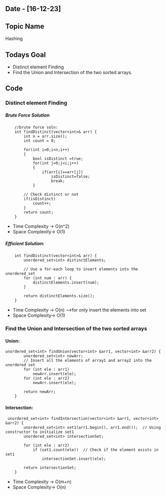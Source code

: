 ## Date - [16-12-23]

## Topic Name

Hashing

## Todays Goal

* Distinct element Finding
* Find the Union and Intersection of the two sorted arrays.

## Code

### Distinct element Finding

##### Brute Force Solution

```
    //brute force soln:
    int findDistinct(vector<int>& arr) {
        int n = arr.size();
        int count = 0;

        for(int i=0;i<n;i++)
        {
            bool isDistinct =true;
            for(int j=0;j<i;j++)
            {
                if(arr[i]==arr[j])
                    isDistinct=false;
                    break;
            }

        // Check distinct or not 
        if(isDistinct)
            count++;
        }
        return count;
    }
```

* Time Complexity -> O(n^2)
* Space Complexity-> O(1)

##### Efficient Solution:

```
    int findDistinct(vector<int>& arr) {
        unordered_set<int> distinctElements;
  
        // Use a for-each loop to insert elements into the unordered_set
        for (int num : arr) {
            distinctElements.insert(num);
        }
  
        return distinctElements.size();
    }
```

* Time Complexity -> O(n) -->for only insert the elements into set
* Space Complexity-> O(1)

### Find the Union and Intersection of the two sorted arrays

#### Union:

```
unordered_set<int> findUnion(vector<int> &arr1, vector<int> &arr2) {
        unordered_set<int> newArr;
        // Insert all the elements of array1 and array2 into the unordered set
        for (int ele : arr1)
            newArr.insert(ele);
        for (int ele : arr2)
            newArr.insert(ele);

        return newArr;
    }
```

#### Intersection:

```
 unordered_set<int> findIntersection(vector<int> &arr1, vector<int> &arr2) {
        unordered_set<int> set1(arr1.begin(), arr1.end());  // Using constructor to initialize set1
        unordered_set<int> intersectionSet;

        for (int ele : arr2)
            if (set1.count(ele))  // Check if the element exists in set1
                intersectionSet.insert(ele);

        return intersectionSet;
    }
```


* Time Complexity -> O(m+n)
* Space Complexity-> O(n)
